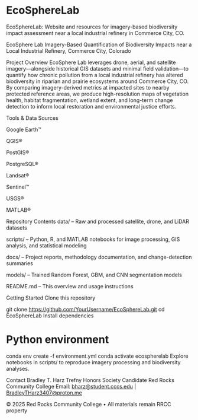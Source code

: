 # EcoSphereLab
EcoSphereLab: Website and resources for imagery-based biodiversity impact assessment near a local industrial refinery in Commerce City, CO.


EcoSphere Lab
Imagery-Based Quantification of Biodiversity Impacts
near a Local Industrial Refinery, Commerce City, Colorado


Project Overview
EcoSphere Lab leverages drone, aerial, and satellite imagery—alongside historical GIS datasets and minimal field validation—to quantify how chronic pollution from a local industrial refinery has altered biodiversity in riparian and prairie ecosystems around Commerce City, CO. By comparing imagery-derived metrics at impacted sites to nearby protected reference areas, we produce high-resolution maps of vegetation health, habitat fragmentation, wetland extent, and long-term change detection to inform local restoration and environmental justice efforts.


Tools & Data Sources

Google Earth™

QGIS®

PostGIS®

PostgreSQL®

Landsat®

Sentinel™

USGS®

MATLAB®


Repository Contents
data/ – Raw and processed satellite, drone, and LiDAR datasets

scripts/ – Python, R, and MATLAB notebooks for image processing, GIS analysis, and statistical modeling

docs/ – Project reports, methodology documentation, and change-detection summaries

models/ – Trained Random Forest, GBM, and CNN segmentation models

README.md – This overview and usage instructions


Getting Started
Clone this repository

git clone https://github.com/YourUsername/EcoSphereLab.git
cd EcoSphereLab
Install dependencies

# Python environment
conda env create -f environment.yml
conda activate ecospherelab
Explore notebooks in scripts/ to reproduce imagery processing and biodiversity analyses.


Contact
Bradley T. Harz
Trefny Honors Society Candidate
Red Rocks Community College
Email: bharz@student.cccs.edu | BradleyTHarz3407@proton.me

© 2025 Red Rocks Community College • All materials remain RRCC property
